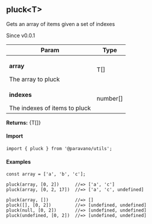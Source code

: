 <h2>pluck&lt;T&gt;</h2>
<p>Gets an array of items given a set of indexes</p>
<p>Since v0.0.1</p>
<table>
      <thead>
      <tr>
        <th>Param</th>
        <th>Type</th></tr>
      </thead>
      <tbody><tr><td><p><b>array</b></p>The array to pluck</td><td>T[]</td></tr><tr><td><p><b>indexes</b></p>The indexes of items to pluck</td><td>number[]</td></tr></tbody>
    </table><p><b>Returns:</b> {T[]}</p>
<h4>Import</h4>

```
import { pluck } from '@paravano/utils';
```

  <h4>Examples</h4>




```    
const array = ['a', 'b', 'c'];

pluck(array, [0, 2])      //=> ['a', 'c']
pluck(array, [0, 2, 17])  //=> ['a', 'c', undefined]

pluck(array, [])          //=> []
pluck([], [0, 2])         //=> [undefined, undefined]
pluck(null, [0, 2])       //=> [undefined, undefined]
pluck(undefined, [0, 2])  //=> [undefined, undefined]
```

    